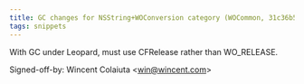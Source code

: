 ```yaml
---
title: GC changes for NSString+WOConversion category (WOCommon, 31c36b5)
tags: snippets
---
```


With GC under Leopard, must use CFRelease rather than WO\_RELEASE.

Signed-off-by: Wincent Colaiuta &lt;win@wincent.com&gt;
